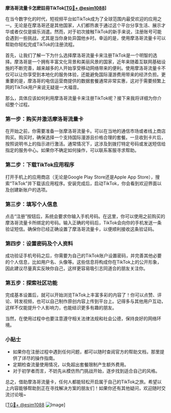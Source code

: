 **摩洛哥流量卡怎麽註冊TikTok[[TG💪+ @esim1088](https://t.me/s/esim1088)]**

在当今数字化的时代，短视频平台如TikTok成为了全球范围内最受欢迎的应用之一。无论是在摩洛哥还是其他国家，人们都热衷于通过这个平台分享生活、展示才华或者仅仅是娱乐消遣。然而，对于初次接触TikTok的新手来说，注册账号可能会遇到一些挑战，尤其是当你身处异国他乡时。幸运的是，使用摩洛哥流量卡可以帮助你轻松完成TikTok的注册流程。

首先，让我们了解一下为什么选择摩洛哥流量卡来注册TikTok是一个明智的选择。摩洛哥是一个拥有丰富文化背景和美丽风景的国家，近年来随着互联网基础设施的不断完善，越来越多的人开始享受移动网络带来的便利。使用摩洛哥流量卡不仅可以让你享受到本地化的服务体验，还能避免国际漫游费用带来的经济负担。更重要的是，摩洛哥的电信运营商提供的数据套餐通常非常实惠，这对于需要频繁上网的TikTok用户来说无疑是一大福音。

那么，具体应该如何利用摩洛哥流量卡来注册TikTok呢？接下来我将详细为你介绍整个过程。

### 第一步：购买并激活摩洛哥流量卡

在开始之前，你需要准备一张摩洛哥流量卡。可以在当地的通信市场或者线上商店购买。购买时，确保选择一个支持国际漫游且价格合理的套餐。一旦收到卡片后，按照说明书上的指示进行激活。通常情况下，这涉及到拨打特定号码或发送短信给指定的服务中心。如果你不确定如何操作，可以联系客服寻求帮助。

### 第二步：下载TikTok应用程序

打开手机上的应用商店（无论是Google Play Store还是Apple App Store），搜索“TikTok”并下载该应用程序。安装完成后，启动TikTok，你会看到欢迎界面以及创建新账户的选项。

### 第三步：填写个人信息

点击“注册”按钮后，系统会要求你输入手机号码。在这里，你可以使用之前购买的摩洛哥流量卡所绑定的号码。输入正确的号码后，TikTok会向你的手机发送一条验证短信。确保你已经正确设置了摩洛哥流量卡，以便顺利接收这条验证码。

### 第四步：设置密码及个人资料

成功验证手机号码之后，你需要为自己的TikTok账户设置密码，并完善其他必要的个人信息，比如用户名、头像等。这些信息将构成你在TikTok上的公开形象，因此建议尽量真实反映你自己，这样更容易吸引志同道合的朋友关注你。

### 第五步：探索社区功能

完成基本设置后，就可以开始浏览TikTok上丰富多彩的内容了！你可以点赞、评论、转发视频，也可以自己制作原创内容上传到平台上。记得多与其他用户互动，这样不仅能提升个人影响力，也能结识更多有趣的朋友。

当然，在使用过程中也要注意遵守相关法律法规和社会公德，保持良好的网络环境。

### 小贴士

- 如果你在注册过程中遇到任何问题，都可以随时查阅官方的帮助文档，那里提供了详尽的操作指南。
- 定期检查流量使用情况，以免超出套餐限制产生额外费用。
- 对于初学者而言，不妨先从模仿热门挑战开始，逐步找到适合自己的风格。

总之，借助摩洛哥流量卡，任何人都能轻松开启属于自己的TikTok之旅。希望以上内容能够帮助到正在寻找解决方案的朋友们！如果你还有其他疑问，欢迎随时交流讨论哦~

[[TG💪+ @esim1088](https://t.me/s/esim1088) ![Image](https://i.postimg.cc/4NQfJmqS/Snipaste-2025-05-13-00-14-12.png)]
